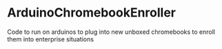 # ArduinoChromebookEnroller
Code to run on arduinos to plug into new unboxed chromebooks to enroll them into enterprise situations
